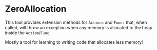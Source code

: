 # ZeroAllocation

This tool provides extension methods for `Actions` and `Funcs` that, when called,
will throw an exception when any memory is allocated to the heap inside the `Action`/`Func`.

Mostly a tool for learning to writing code that allocates less memory!

